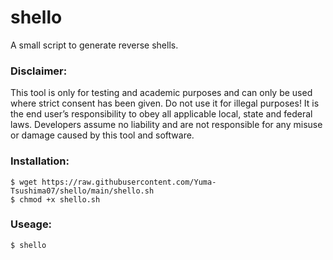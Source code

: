 # shello
A small script to generate reverse shells.

### Disclaimer:
This tool is only for testing and academic purposes and can only be used where strict consent has been given. Do not use it for illegal purposes! It is the end user’s responsibility to obey all applicable local, state and federal laws. Developers assume no liability and are not responsible for any misuse or damage caused by this tool and software.

### Installation:

```shell
$ wget https://raw.githubusercontent.com/Yuma-Tsushima07/shello/main/shello.sh
$ chmod +x shello.sh
```

### Useage:

```shell
$ shello
```


